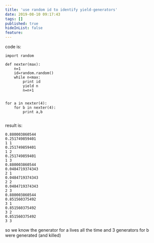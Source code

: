 ```yaml
---
title: 'use random id to identify yield-generators'
date: 2019-08-10 09:17:43
tags: []
published: true
hideInList: false
feature: 
---
```

code is:

```
import random

def nexter(max):
    n=1
    id=random.random()
    while n<max:
        print id
        yield n
        n=n+1
        

for a in nexter(4):
    for b in nexter(4):
        print a,b
   
```

result is:

```
0.880003860544
0.251749859401
1 1
0.251749859401
1 2
0.251749859401
1 3
0.880003860544
0.0484719374343
2 1
0.0484719374343
2 2
0.0484719374343
2 3
0.880003860544
0.851560375492
3 1
0.851560375492
3 2
0.851560375492
3 3
```

so we know the generator for a lives all the time and 3 generators for b were generated (and killed)